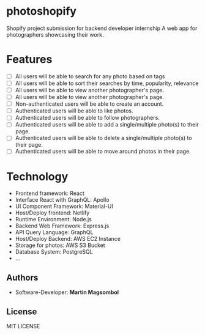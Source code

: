 # photoshopify

Shopify project submission for backend developer internship
A web app for photographers showcasing their work.

# Features

- [ ] All users will be able to search for any photo based on tags
- [ ] All users will be able to sort their searches by time, popularity, relevance
- [ ] All users will be able to view another photographer's page.
- [ ] All users will be able to view another photographer's page.
- [ ] Non-authenticated users will be able to create an account.
- [ ] Authenticated users will be able to like photos.
- [ ] Authenticated users will be able to follow photographers.
- [ ] Authenticated users will be able to add a single/multiple photo(s) to their page.
- [ ] Authenticated users will be able to delete a single/multiple photo(s) to their page.
- [ ] Authenticated users will be able to move around photos in their page.

# Technology

- Frontend framework: React
- Interface React with GraphQL: Apollo
- UI Component Framework: Material-UI
- Host/Deploy frontend: Netlify
- Runtime Environment: Node.js
- Backend Web Framework: Express.js
- API Query Language: GraphQL
- Host/Deploy Backend: AWS EC2 Instance
- Storage for photos: AWS S3 Bucket
- Database System: PostgreSQL
- ...

## Authors

- Software-Developer: **Martin Magsombol**

## License

MIT LICENSE
